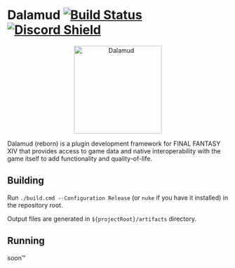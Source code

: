 # Dalamud  [![Build Status](https://github.com/dalamud/dalamud/workflows/Build/badge.svg)](https://github.com/dalamud/dalamud/actions) [![Discord Shield](https://discordapp.com/api/guilds/581875019861328007/widget.png?style=shield)](https://discord.gg/3NMcUV5)

<p align="center">
  <img src="https://raw.githubusercontent.com/goatcorp/DalamudAssets/master/UIRes/logo.png" alt="Dalamud" width="200"/>
</p>

Dalamud (reborn) is a plugin development framework for FINAL FANTASY XIV that provides access to game data and native interoperability with the game itself to add functionality and quality-of-life.


## Building
Run `./build.cmd --Configuration Release` (or `nuke` if you have it installed) in the repository root.

Output files are generated in `${projectRoot}/artifacts` directory.

## Running
soon™
